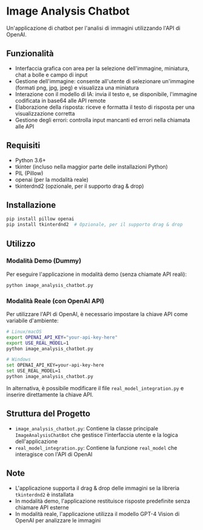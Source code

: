 # Image Analysis Chatbot

Un'applicazione di chatbot per l'analisi di immagini utilizzando l'API di OpenAI.

## Funzionalità

- Interfaccia grafica con area per la selezione dell'immagine, miniatura, chat a bolle e campo di input
- Gestione dell'immagine: consente all'utente di selezionare un'immagine (formati png, jpg, jpeg) e visualizza una miniatura
- Interazione con il modello di IA: invia il testo e, se disponibile, l'immagine codificata in base64 alle API remote
- Elaborazione della risposta: riceve e formatta il testo di risposta per una visualizzazione corretta
- Gestione degli errori: controlla input mancanti ed errori nella chiamata alle API

## Requisiti

- Python 3.6+
- tkinter (incluso nella maggior parte delle installazioni Python)
- PIL (Pillow)
- openai (per la modalità reale)
- tkinterdnd2 (opzionale, per il supporto drag & drop)

## Installazione

```bash
pip install pillow openai
pip install tkinterdnd2  # Opzionale, per il supporto drag & drop
```

## Utilizzo

### Modalità Demo (Dummy)

Per eseguire l'applicazione in modalità demo (senza chiamate API reali):

```bash
python image_analysis_chatbot.py
```

### Modalità Reale (con OpenAI API)

Per utilizzare l'API di OpenAI, è necessario impostare la chiave API come variabile d'ambiente:

```bash
# Linux/macOS
export OPENAI_API_KEY="your-api-key-here"
export USE_REAL_MODEL=1
python image_analysis_chatbot.py

# Windows
set OPENAI_API_KEY=your-api-key-here
set USE_REAL_MODEL=1
python image_analysis_chatbot.py
```

In alternativa, è possibile modificare il file `real_model_integration.py` e inserire direttamente la chiave API.

## Struttura del Progetto

- `image_analysis_chatbot.py`: Contiene la classe principale `ImageAnalysisChatBot` che gestisce l'interfaccia utente e la logica dell'applicazione
- `real_model_integration.py`: Contiene la funzione `real_model` che interagisce con l'API di OpenAI

## Note

- L'applicazione supporta il drag & drop delle immagini se la libreria `tkinterdnd2` è installata
- In modalità demo, l'applicazione restituisce risposte predefinite senza chiamare API esterne
- In modalità reale, l'applicazione utilizza il modello GPT-4 Vision di OpenAI per analizzare le immagini 